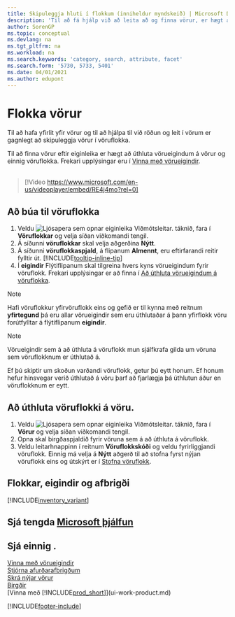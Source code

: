 ```yaml
---
title: Skipuleggja hluti í flokkum (inniheldur myndskeið) | Microsoft Docs
description: 'Til að fá hjálp við að leita að og finna vörur, er hægt að úthluta eiginleikum vöru og skipuleggja vörur í flokkum.'
author: SorenGP
ms.topic: conceptual
ms.devlang: na
ms.tgt_pltfrm: na
ms.workload: na
ms.search.keywords: 'category, search, attribute, facet'
ms.search.form: '5730, 5733, 5401'
ms.date: 04/01/2021
ms.author: edupont
---
```

# <a name="categorize-items" />Flokka vörur

Til að hafa yfirlit yfir vörur og til að hjálpa til við röðun og leit í vörum er gagnlegt að skipuleggja vörur í vöruflokka.

Til að finna vörur eftir eiginleika er hægt að úthluta vörueigindum á vörur og einnig vöruflokka. Frekari upplýsingar eru í [Vinna með vörueigindir](inventory-how-work-item-attributes.md).
<br><br>  

> [!Video https://www.microsoft.com/en-us/videoplayer/embed/RE4j4mo?rel=0]

## <a name="to-create-an-item-category" />Að búa til vöruflokka
1. Veldu ![Ljósapera sem opnar eiginleika Viðmótsleitar.](media/ui-search/search_small.png "Segðu mér hvað þú vilt gera") táknið, fara í **Vöruflokkar** og velja síðan viðkomandi tengil.
2. Á síðunni **vöruflokkar** skal velja aðgerðina **Nýtt**.
3. Á síðunni **vöruflokkaspjald**, á flipanum **Almennt**, eru eftirfarandi reitir fylltir út. [!INCLUDE[tooltip-inline-tip](includes/tooltip-inline-tip_md.md)]
4. Í **eigindir** Flýtiflipanum skal tilgreina hvers kyns vörueigindum fyrir vöruflokk. Frekari upplýsingar er að finna í [Að úthluta vörueigindum á vöruflokka](inventory-how-work-item-attributes.md#to-assign-item-attributes-to-item-categories).

> [!NOTE]  
> Hafi vöruflokkur yfirvöruflokk eins og gefið er til kynna með reitnum **yfirtegund** þá eru allar vörueigindir sem eru úthlutaðar á þann yfirflokk vöru forútfylltar á flýtiflipanum **eigindir**.

> [!NOTE]  
> Vörueigindir sem á að úthluta á vöruflokk mun sjálfkrafa gilda um vöruna sem vöruflokknum er úthlutað á.

Ef þú skiptir um skoðun varðandi vöruflokk, getur þú eytt honum. Ef honum hefur hinsvegar verið úthlutað á vöru þarf að fjarlægja þá úthlutun áður en vöruflokknum er eytt.

## <a name="to-assign-an-item-category-to-an-item" />Að úthluta vöruflokki á vöru.

1. Veldu ![Ljósapera sem opnar eiginleika Viðmótsleitar.](media/ui-search/search_small.png "Segðu mér hvað þú vilt gera") táknið, fara í **Vörur** og velja síðan viðkomandi tengil.
2. Opna skal birgðaspjaldið fyrir vöruna sem á að úthluta á vöruflokk.
3. Veldu leitarhnappinn í reitnum **Vöruflokkskóði** og veldu fyrirliggjandi vöruflokk. Einnig má velja á **Nýtt** aðgerð til að stofna fyrst nýjan vöruflokk eins og útskýrt er í [Stofna vöruflokk](inventory-how-categorize-items.md#to-create-an-item-category).

## <a name="categories-attributes-and-variants" />Flokkar, eigindir og afbrigði

[!INCLUDE[inventory_variant](includes/inventory_variant.md)]

## <a name="see-related-microsoft-trainingtrainingmodulestrade-master-data-dynamics--business-central" />Sjá tengda [Microsoft þjálfun](/training/modules/trade-master-data-dynamics-365-business-central/)

## <a name="see-also" />Sjá einnig .

[Vinna með vörueigindir](inventory-how-work-item-attributes.md)  
[Stjórna afurðarafbrigðum](inventory-item-variants.md)  
[Skrá nýjar vörur](inventory-how-register-new-items.md)  
[Birgðir](inventory-manage-inventory.md)  
[Vinna með [!INCLUDE[prod_short](includes/prod_short.md)]](ui-work-product.md)


[!INCLUDE[footer-include](includes/footer-banner.md)]
